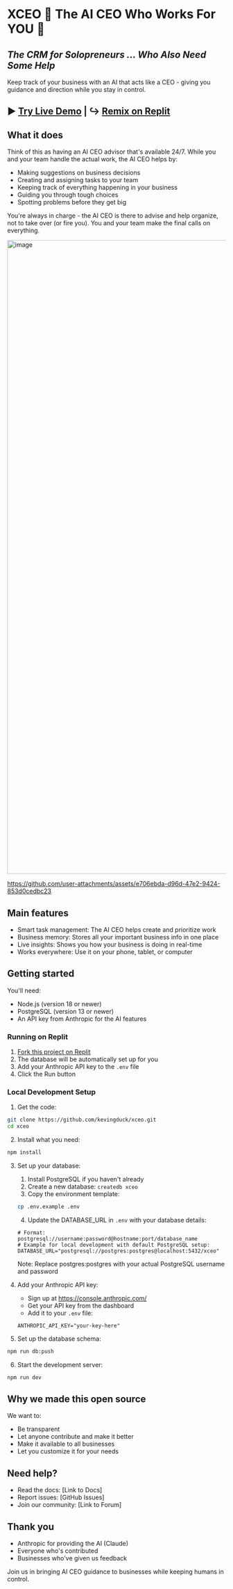 # XCEO 🙅 The AI CEO Who Works For YOU 🫵
## *The CRM for Solopreneurs ... Who Also Need Some Help*

Keep track of your business with an AI that acts like a CEO - giving you guidance and direction while you stay in control.

## ▶️ [Try Live Demo](https://xceo.replit.app) | ↪️ [Remix on Replit](https://replit.com/@kevingduck/XCEO?v=1#README.md)

## What it does

Think of this as having an AI CEO advisor that's available 24/7. While you and your team handle the actual work, the AI CEO helps by:
- Making suggestions on business decisions
- Creating and assigning tasks to your team
- Keeping track of everything happening in your business
- Guiding you through tough choices
- Spotting problems before they get big

You're always in charge - the AI CEO is there to advise and help organize, not to take over (or fire you). You and your team make the final calls on everything.

<img width="1458" alt="image" src="https://github.com/user-attachments/assets/c8a857bb-fa14-4ce3-b033-6b4a8dca4782" />

https://github.com/user-attachments/assets/e706ebda-d96d-47e2-9424-853d0cedbc23

## Main features

- Smart task management: The AI CEO helps create and prioritize work
- Business memory: Stores all your important business info in one place
- Live insights: Shows you how your business is doing in real-time
- Works everywhere: Use it on your phone, tablet, or computer

## Getting started

You'll need:
- Node.js (version 18 or newer)
- PostgreSQL (version 13 or newer)
- An API key from Anthropic for the AI features

### Running on Replit

1. [Fork this project on Replit](https://replit.com/@kevingduck/XCEO?v=1#README.md)
2. The database will be automatically set up for you
3. Add your Anthropic API key to the `.env` file
4. Click the Run button

### Local Development Setup

1. Get the code:
```bash
git clone https://github.com/kevingduck/xceo.git
cd xceo
```

2. Install what you need:
```bash
npm install
```

3. Set up your database:
   1. Install PostgreSQL if you haven't already
   2. Create a new database: `createdb xceo`
   3. Copy the environment template:
   ```bash
   cp .env.example .env
   ```
   4. Update the DATABASE_URL in `.env` with your database details:
   ```
   # Format: postgresql://username:password@hostname:port/database_name
   # Example for local development with default PostgreSQL setup:
   DATABASE_URL="postgresql://postgres:postgres@localhost:5432/xceo"
   ```
   Note: Replace postgres:postgres with your actual PostgreSQL username and password

4. Add your Anthropic API key:
   - Sign up at https://console.anthropic.com/
   - Get your API key from the dashboard
   - Add it to your `.env` file:
   ```
   ANTHROPIC_API_KEY="your-key-here"
   ```

5. Set up the database schema:
```bash
npm run db:push
```

6. Start the development server:
```bash
npm run dev
```

## Why we made this open source

We want to:
- Be transparent
- Let anyone contribute and make it better
- Make it available to all businesses
- Let you customize it for your needs

## Need help?

- Read the docs: [Link to Docs]
- Report issues: [GitHub Issues]
- Join our community: [Link to Forum]

## Thank you

- Anthropic for providing the AI (Claude)
- Everyone who's contributed
- Businesses who've given us feedback

Join us in bringing AI CEO guidance to businesses while keeping humans in control.
